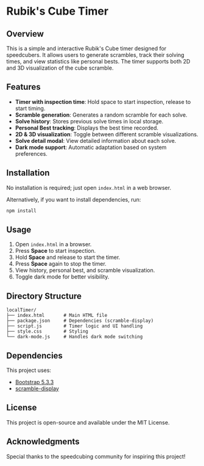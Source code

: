 # Rubik's Cube Timer

## Overview
This is a simple and interactive Rubik's Cube timer designed for speedcubers. It allows users to generate scrambles, track their solving times, and view statistics like personal bests. The timer supports both 2D and 3D visualization of the cube scramble.

## Features
- **Timer with inspection time**: Hold space to start inspection, release to start timing.
- **Scramble generation**: Generates a random scramble for each solve.
- **Solve history**: Stores previous solve times in local storage.
- **Personal Best tracking**: Displays the best time recorded.
- **2D & 3D visualization**: Toggle between different scramble visualizations.
- **Solve detail modal**: View detailed information about each solve.
- **Dark mode support**: Automatic adaptation based on system preferences.

## Installation
No installation is required; just open `index.html` in a web browser.

Alternatively, if you want to install dependencies, run:
```sh
npm install
```

## Usage
1. Open `index.html` in a browser.
2. Press **Space** to start inspection.
3. Hold **Space** and release to start the timer.
4. Press **Space** again to stop the timer.
5. View history, personal best, and scramble visualization.
6. Toggle dark mode for better visibility.

## Directory Structure
```
localTimer/
├── index.html       # Main HTML file
├── package.json     # Dependencies (scramble-display)
├── script.js        # Timer logic and UI handling
├── style.css        # Styling
└── dark-mode.js     # Handles dark mode switching
```

## Dependencies
This project uses:
- [Bootstrap 5.3.3](https://getbootstrap.com/)
- [scramble-display](https://github.com/cubing/scramble-display)

## License
This project is open-source and available under the MIT License.

## Acknowledgments
Special thanks to the speedcubing community for inspiring this project!